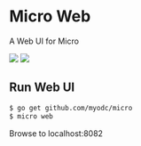 # Micro Web

A Web UI for Micro

<img src="https://github.com/myodc/micro/blob/master/web/web1.png">


<img src="https://github.com/myodc/micro/blob/master/web/web2.png">

## Run Web UI
```bash
$ go get github.com/myodc/micro
$ micro web
```

Browse to localhost:8082
